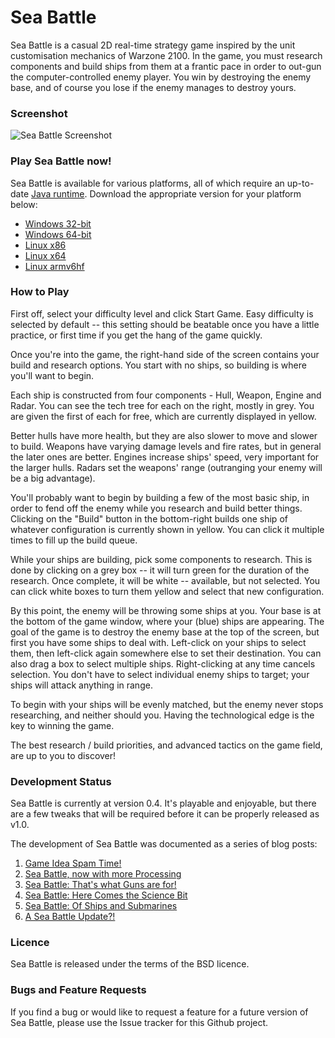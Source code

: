 Sea Battle
==========

Sea Battle is a casual 2D real-time strategy game inspired by the unit customisation mechanics of Warzone 2100.  In the game, you must research components and build ships from them at a frantic pace in order to out-gun the computer-controlled enemy player.  You win by destroying the enemy base, and of course you lose if the enemy manages to destroy yours.

### Screenshot

![Sea Battle Screenshot](http://ianrenton.com/software/seabattle-screenshot.png)

### Play Sea Battle now!

Sea Battle is available for various platforms, all of which require an up-to-date [Java runtime](http://java.com). Download the appropriate version for your platform below:

  * [Windows 32-bit](https://github.com/ianrenton/SeaBattle/files/702957/SeaBattle-win32.zip)
  * [Windows 64-bit](https://github.com/ianrenton/SeaBattle/files/702956/SeaBattle-win64.zip)
  * [Linux x86](https://github.com/ianrenton/SeaBattle/files/702953/SeaBattle-linux32.zip)
  * [Linux x64](https://github.com/ianrenton/SeaBattle/files/702954/SeaBattle-linux64.zip)
  * [Linux armv6hf](https://github.com/ianrenton/SeaBattle/files/702955/SeaBattle-linuxarm6.zip)

### How to Play

First off, select your difficulty level and click Start Game. Easy difficulty is selected by default -- this setting should be beatable once you have a little practice, or first time if you get the hang of the game quickly.

Once you're into the game, the right-hand side of the screen contains your build and research options.  You start with no ships, so building is where you'll want to begin.

Each ship is constructed from four components - Hull, Weapon, Engine and Radar.  You can see the tech tree for each on the right, mostly in grey.  You are given the first of each for free, which are currently displayed in yellow.

Better hulls have more health, but they are also slower to move and slower to build.  Weapons have varying damage levels and fire rates, but in general the later ones are better.  Engines increase ships' speed, very important for the larger hulls.  Radars set the weapons' range (outranging your enemy will be a big advantage).

You'll probably want to begin by building a few of the most basic ship, in order to fend off the enemy while you research and build better things.  Clicking on the "Build" button in the bottom-right builds one ship of whatever configuration is currently shown in yellow.  You can click it multiple times to fill up the build queue.

While your ships are building, pick some components to research.  This is done by clicking on a grey box -- it will turn green for the duration of the research.  Once complete, it will be white -- available, but not selected.  You can click white boxes to turn them yellow and select that new configuration.

By this point, the enemy will be throwing some ships at you.  Your base is at the bottom of the game window, where your (blue) ships are appearing.  The goal of the game is to destroy the enemy base at the top of the screen, but first you have some ships to deal with.  Left-click on your ships to select them, then left-click again somewhere else to set their destination.  You can also drag a box to select multiple ships.  Right-clicking at any time cancels selection. You don't have to select individual enemy ships to target; your ships will attack anything in range.

To begin with your ships will be evenly matched, but the enemy never stops researching, and neither should you.  Having the technological edge is the key to winning the game.

The best research / build priorities, and advanced tactics on the game field, are up to you to discover!

### Development Status

Sea Battle is currently at version 0.4. It's playable and enjoyable, but there are a few tweaks that will be required before it can be properly released as v1.0.

The development of Sea Battle was documented as a series of blog posts:

1. [Game Idea Spam Time!](http://ianrenton.com/blog/game-idea-spam-time/)
2. [Sea Battle, now with more Processing](https://ianrenton.com/blog/sea-battle-now-with-more-processing/)
3. [Sea Battle: That's what Guns are for!](http://ianrenton.com/blog/sea-battle-thats-what-guns-are-for/)
4. [Sea Battle: Here Comes the Science Bit](http://ianrenton.com/blog/sea-battle-here-comes-the-science-bit/)
5. [Sea Battle: Of Ships and Submarines](https://ianrenton.com/blog/sea-battle-of-ships-and-submarines/)
6. [A Sea Battle Update?!](https://ianrenton.com/blog/a-sea-battle-update/)

### Licence

Sea Battle is released under the terms of the BSD licence.

### Bugs and Feature Requests

If you find a bug or would like to request a feature for a future version of Sea Battle, please use the Issue tracker for this Github project.
